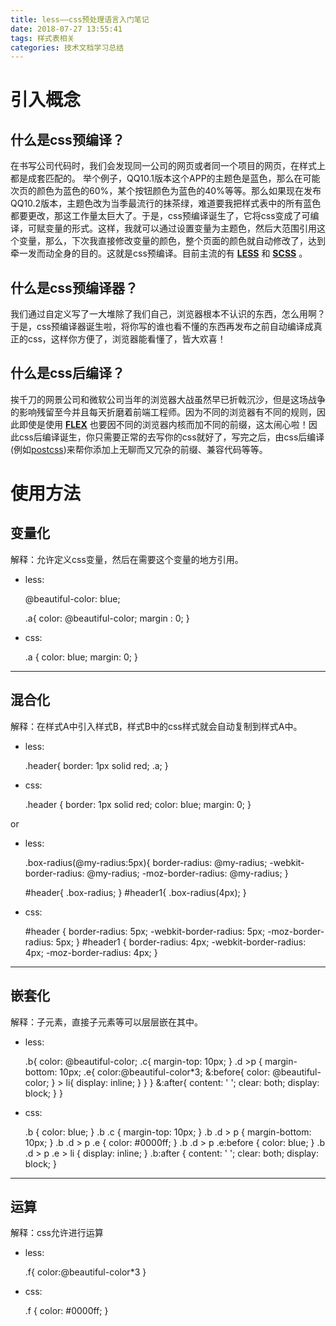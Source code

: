 ```yaml
---
title: less——css预处理语言入门笔记
date: 2018-07-27 13:55:41
tags: 样式表相关
categories: 技术文档学习总结
---
```


# 引入概念

## 什么是css预编译？ 
在书写公司代码时，我们会发现同一公司的网页或者同一个项目的网页，在样式上都是成套匹配的。
举个例子，QQ10.1版本这个APP的主题色是蓝色，那么在可能次页的颜色为蓝色的60%，某个按钮颜色为蓝色的40%等等。那么如果现在发布QQ10.2版本，主题色改为当季最流行的抹茶绿，难道要我把样式表中的所有蓝色都要更改，那这工作量太巨大了。于是，css预编译诞生了，它将css变成了可编译，可赋变量的形式。这样，我就可以通过设置变量为主题色，然后大范围引用这个变量，那么，下次我直接修改变量的颜色，整个页面的颜色就自动修改了，达到牵一发而动全身的目的。这就是css预编译。目前主流的有 **[LESS](http://lesscss.cn/)** 和 **[SCSS](http://sass-lang.com/)** 。

<!-- more -->

## 什么是css预编译器？ 
我们通过自定义写了一大堆除了我们自己，浏览器根本不认识的东西，怎么用啊？于是，css预编译器诞生啦，将你写的谁也看不懂的东西再发布之前自动编译成真正的css，这样你方便了，浏览器能看懂了，皆大欢喜！

## 什么是css后编译？ 
挨千刀的网景公司和微软公司当年的浏览器大战虽然早已折戟沉沙，但是这场战争的影响残留至今并且每天折磨着前端工程师。因为不同的浏览器有不同的规则，因此即使是使用 **[FLEX](https://developer.mozilla.org/en-US/docs/Web/CSS/flex)** 也要因不同的浏览器内核而加不同的前缀，这太闹心啦！因此css后编译诞生，你只需要正常的去写你的css就好了，写完之后，由css后编译(例如[postcss](https://www.npmjs.com/package/postcss))来帮你添加上无聊而又冗杂的前缀、兼容代码等等。

# 使用方法

## 变量化
解释：允许定义css变量，然后在需要这个变量的地方引用。

- less:


    @beautiful-color: blue;

    .a{
        color: @beautiful-color;
        margin : 0;
    }
- css:


    .a {
      color: blue;
      margin: 0;
    }

*******
## 混合化
解释：在样式A中引入样式B，样式B中的css样式就会自动复制到样式A中。
- less:


    .header{
        border: 1px solid red;
        .a;
    }
- css:


    .header {
      border: 1px solid red;
      color: blue;
      margin: 0;
    }

or

- less:


    .box-radius(@my-radius:5px){
        border-radius: @my-radius;
        -webkit-border-radius: @my-radius;
        -moz-border-radius: @my-radius;
    }

    #header{
        .box-radius;
    }
    #header1{
        .box-radius(4px);
    }
- css:


    #header {
    border-radius: 5px;
    -webkit-border-radius: 5px;
    -moz-border-radius: 5px;
    }
    #header1 {
    border-radius: 4px;
    -webkit-border-radius: 4px;
    -moz-border-radius: 4px;
    }

*******
## 嵌套化
解释：子元素，直接子元素等可以层层嵌在其中。

- less:


    .b{
        color: @beautiful-color;
        .c{
            margin-top: 10px;
        }
        .d >p {
            margin-bottom: 10px;
            .e{
                color:@beautiful-color*3;
                &:before{
                    color: @beautiful-color;
                }
                > li{
                    display: inline;
                }
            }
        }
        &:after{
            content: ' ';
            clear: both;
            display: block;
        }
    }
- css:


    .b {
      color: blue;
    }
    .b .c {
      margin-top: 10px;
    }
    .b .d > p {
      margin-bottom: 10px;
    }
    .b .d > p .e {
      color: #0000ff;
    }
    .b .d > p .e:before {
      color: blue;
    }
    .b .d > p .e > li {
      display: inline;
    }
    .b:after {
      content: ' ';
      clear: both;
      display: block;
    }
*******
## 运算
解释：css允许进行运算

- less:


    .f{
        color:@beautiful-color*3
    }
- css:


    .f {
      color: #0000ff;
    }
